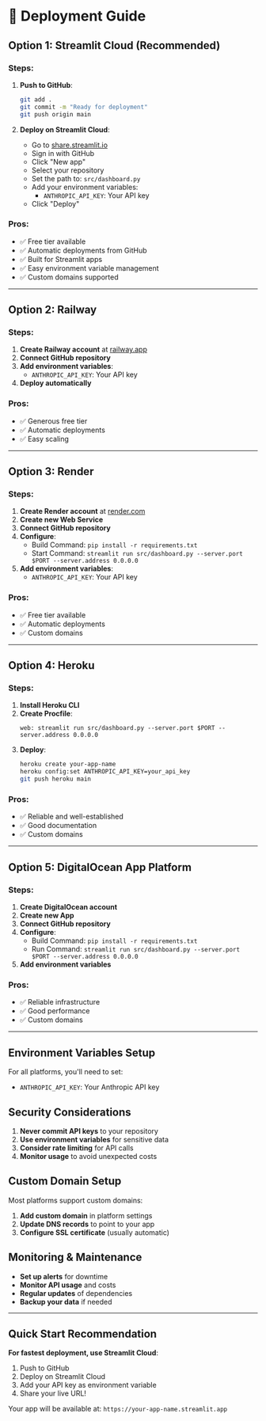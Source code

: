 # 🚀 Deployment Guide

## Option 1: Streamlit Cloud (Recommended)

### Steps:
1. **Push to GitHub**:
   ```bash
   git add .
   git commit -m "Ready for deployment"
   git push origin main
   ```

2. **Deploy on Streamlit Cloud**:
   - Go to [share.streamlit.io](https://share.streamlit.io)
   - Sign in with GitHub
   - Click "New app"
   - Select your repository
   - Set the path to: `src/dashboard.py`
   - Add your environment variables:
     - `ANTHROPIC_API_KEY`: Your API key
   - Click "Deploy"

### Pros:
- ✅ Free tier available
- ✅ Automatic deployments from GitHub
- ✅ Built for Streamlit apps
- ✅ Easy environment variable management
- ✅ Custom domains supported

---

## Option 2: Railway

### Steps:
1. **Create Railway account** at [railway.app](https://railway.app)
2. **Connect GitHub repository**
3. **Add environment variables**:
   - `ANTHROPIC_API_KEY`: Your API key
4. **Deploy automatically**

### Pros:
- ✅ Generous free tier
- ✅ Automatic deployments
- ✅ Easy scaling

---

## Option 3: Render

### Steps:
1. **Create Render account** at [render.com](https://render.com)
2. **Create new Web Service**
3. **Connect GitHub repository**
4. **Configure**:
   - Build Command: `pip install -r requirements.txt`
   - Start Command: `streamlit run src/dashboard.py --server.port $PORT --server.address 0.0.0.0`
5. **Add environment variables**:
   - `ANTHROPIC_API_KEY`: Your API key

### Pros:
- ✅ Free tier available
- ✅ Automatic deployments
- ✅ Custom domains

---

## Option 4: Heroku

### Steps:
1. **Install Heroku CLI**
2. **Create Procfile**:
   ```
   web: streamlit run src/dashboard.py --server.port $PORT --server.address 0.0.0.0
   ```
3. **Deploy**:
   ```bash
   heroku create your-app-name
   heroku config:set ANTHROPIC_API_KEY=your_api_key
   git push heroku main
   ```

### Pros:
- ✅ Reliable and well-established
- ✅ Good documentation
- ✅ Custom domains

---

## Option 5: DigitalOcean App Platform

### Steps:
1. **Create DigitalOcean account**
2. **Create new App**
3. **Connect GitHub repository**
4. **Configure**:
   - Build Command: `pip install -r requirements.txt`
   - Run Command: `streamlit run src/dashboard.py --server.port $PORT --server.address 0.0.0.0`
5. **Add environment variables**

### Pros:
- ✅ Reliable infrastructure
- ✅ Good performance
- ✅ Custom domains

---

## Environment Variables Setup

For all platforms, you'll need to set:
- `ANTHROPIC_API_KEY`: Your Anthropic API key

## Security Considerations

1. **Never commit API keys** to your repository
2. **Use environment variables** for sensitive data
3. **Consider rate limiting** for API calls
4. **Monitor usage** to avoid unexpected costs

## Custom Domain Setup

Most platforms support custom domains:
1. **Add custom domain** in platform settings
2. **Update DNS records** to point to your app
3. **Configure SSL certificate** (usually automatic)

## Monitoring & Maintenance

- **Set up alerts** for downtime
- **Monitor API usage** and costs
- **Regular updates** of dependencies
- **Backup your data** if needed

---

## Quick Start Recommendation

**For fastest deployment, use Streamlit Cloud**:
1. Push to GitHub
2. Deploy on Streamlit Cloud
3. Add your API key as environment variable
4. Share your live URL!

Your app will be available at: `https://your-app-name.streamlit.app` 